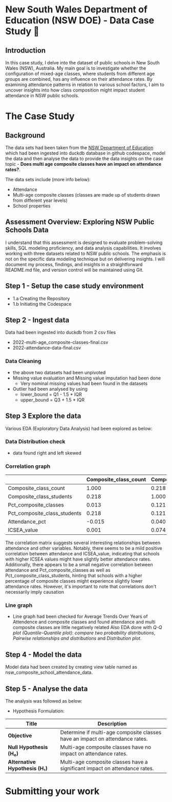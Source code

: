 # New South Wales Department of Education (NSW DOE) - Data Case Study 🦘

## Introduction
In this case study, I delve into the dataset of public schools in New South Wales (NSW), Australia. My main goal is to investigate whether the configuration of mixed-age classes, where students from different age groups are combined, has any influence on their attendance rates. By examining attendance patterns in relation to various school factors, I aim to uncover insights into how class composition might impact student attendance in NSW public schools.

# The Case Study

## Background

The data sets had been taken from the [NSW Department of Education](https://education.nsw.gov.au/) which had been ingested into duckdb database in github codespace, model the data and then analyse the data to provide the data insights on the case topic - **Does multi age composite classes have an impact on attendance rates?**.

The data sets include (more info below):
- Attendance
- Multi-age composite classes (classes are made up of students drawn from different year levels)
- School properties

## Assessment Overview: Exploring NSW Public Schools Data

I understand that this assessment is designed to evaluate problem-solving skills, SQL modeling proficiency, and data analysis capabilities. It involves working with three datasets related to NSW public schools. The emphasis is not on the specific data modeling technique but on delivering insights. I will document my process, findings, and insights in a straightforward README.md file, and version control will be maintained using Git.

## Step 1 - Setup the case study environment
- 1.a Creating the Repository
- 1.b Initiating the Codespace

## Step 2 - Ingest data
Data had been ingested into duckdb from 2 csv files 
- 2022-multi-age_composite-classes-final.csv
- 2022-attendance-data-final.csv
### Data Cleaning
- the above two datasets had been unpivoted
- Missing value evaluation and Missing value imputation had been done 
	- Very nominal missing values had been found in the datasets
- Outlier had been analysed by using 
	- lower_bound = Q1 - 1.5 * IQR
	- upper_bound = Q3 + 1.5 * IQR
## Step 3 Explore the data
Various EDA (Exploratory Data Analysis) had been explored as below:
### Data Distribution check
- data found right and left skewed
### Correlation graph
|                              | Composite_class_count | Composite_class_students | Pct_composite_classes | Pct_composite_class_students | Attendance_pct | ICSEA_value |
|------------------------------|-----------------------|--------------------------|----------------------|------------------------------|----------------|-------------|
| Composite_class_count        | 1.000                 | 0.218                    | 0.013                | 0.218                        | -0.015         | 0.001       |
| Composite_class_students     | 0.218                 | 1.000                    | 0.121                | 0.121                        | 0.040          | 0.074       |
| Pct_composite_classes        | 0.013                 | 0.121                    | 1.000                | 0.996                        | -0.204         | -0.398      |
| Pct_composite_class_students | 0.218                 | 0.121                    | 0.996                | 1.000                        | -0.204         | -0.395      |
| Attendance_pct              | -0.015                | 0.040                    | -0.204               | -0.204                       | 1.000          | 0.494       |
| ICSEA_value                 | 0.001                 | 0.074                    | -0.398               | -0.395                       | 0.494          | 1.000       |

The correlation matrix suggests several interesting relationships between attendance and other variables. Notably, there seems to be a mild positive correlation between attendance and ICSEA_value, indicating that schools with higher ICSEA values might have slightly better attendance rates. Additionally, there appears to be a small negative correlation between attendance and Pct_composite_classes as well as Pct_composite_class_students, hinting that schools with a higher percentage of composite classes might experience slightly lower attendance rates. However, it's important to note that correlations don't necessarily imply causation
### Line graph 
- Line graph had been checked for Average Trends Over Years of Attendence and composite classes and found attendance and multi composite classes are little negatively related
Also EDA done with *Q-Q plot (Quantile-Quantile plot): compare two probability distributions*, *Pairwise relationships and distributions* and *Distribution plot*.

## Step 4 - Model the data
Model data had been created by creating view table named as nsw_composite_school_attendance_data.

## Step 5 - Analyse the data
The analysis was followed as below:
- Hypothesis Formulation:

| Title                   | Description                                                          |
|-------------------------|----------------------------------------------------------------------|
| **Objective**           | Determine if multi-age composite classes have an impact on attendance rates. |
| **Null Hypothesis (H₀)** | Multi-age composite classes have no impact on attendance rates.      |
| **Alternative Hypothesis (H₁)** | Multi-age composite classes have a significant impact on attendance rates. |



# Submitting your work

